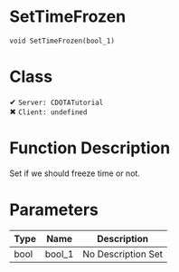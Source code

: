 # SetTimeFrozen
```
void SetTimeFrozen(bool_1)
```
# Class
✔ `Server: CDOTATutorial`  
✖ `Client: undefined`  

# Function Description
Set if we should freeze time or not.
# Parameters
Type|Name|Description
--|--|--
bool|bool_1|No Description Set
